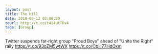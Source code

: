 ```yaml
---
layout: post
title: The Hill
date: 2018-08-12 02:00:20
tourl: http://t.co/t414UtTRv4
tags: [Group]
---
```

Twitter suspends far-right group "Proud Boys" ahead of "Unite the Right" rally https://t.co/93oZM5wtWX https://t.co/ObH77HdOxm